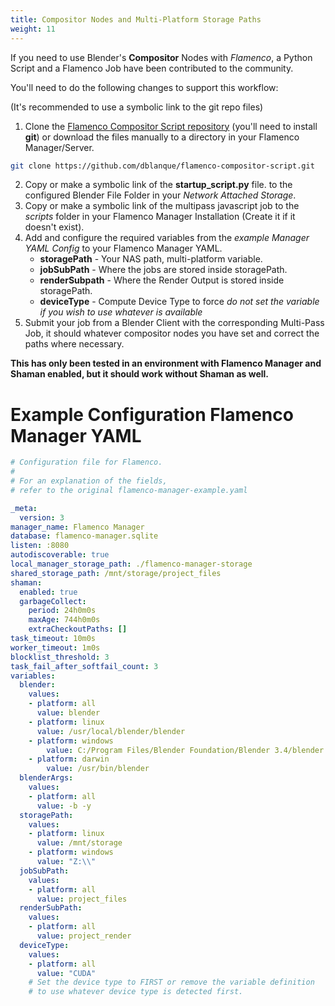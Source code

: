```yaml
---
title: Compositor Nodes and Multi-Platform Storage Paths
weight: 11
---
```


If you need to use Blender's **Compositor** Nodes with *Flamenco*,
a Python Script and a Flamenco Job have been contributed to the community.

You'll need to do the following changes to support this workflow:

(It's recommended to use a symbolic link to the git repo files)

1. Clone the [Flamenco Compositor Script repository][compositorrepo]
(you'll need to install **git**) or download the files manually to a directory
in your Flamenco Manager/Server.
```bash
git clone https://github.com/dblanque/flamenco-compositor-script.git
```
2. Copy or make a symbolic link of the **startup_script.py** file.
to the configured Blender File Folder in your *Network Attached Storage*.
3. Copy or make a symbolic link of the multipass javascript job to the *scripts*
folder in your Flamenco Manager Installation (Create it if it doesn't exist).
4. Add and configure the required variables from the *example Manager YAML*
*Config* to your Flamenco Manager YAML.
    * **storagePath**   - Your NAS path, multi-platform variable.
    * **jobSubPath**    - Where the jobs are stored inside storagePath.
    * **renderSubpath** - Where the Render Output is stored inside storagePath.
    * **deviceType**    - Compute Device Type to force *do not set the variable if*
     *you wish to use whatever is available*
5. Submit your job from a Blender Client with the corresponding Multi-Pass Job,
it should whatever compositor nodes you have set and correct the paths where
necessary.

[compositorrepo]: https://github.com/dblanque/flamenco-compositor-script.git

**This has only been tested in an environment with Flamenco Manager and**
**Shaman enabled, but it should work without Shaman as well.**

# Example Configuration Flamenco Manager YAML

```yaml
# Configuration file for Flamenco.
#
# For an explanation of the fields, 
# refer to the original flamenco-manager-example.yaml

_meta:
  version: 3
manager_name: Flamenco Manager
database: flamenco-manager.sqlite
listen: :8080
autodiscoverable: true
local_manager_storage_path: ./flamenco-manager-storage
shared_storage_path: /mnt/storage/project_files
shaman:
  enabled: true
  garbageCollect:
    period: 24h0m0s
    maxAge: 744h0m0s
    extraCheckoutPaths: []
task_timeout: 10m0s
worker_timeout: 1m0s
blocklist_threshold: 3
task_fail_after_softfail_count: 3
variables:
  blender:
    values:
    - platform: all
      value: blender
    - platform: linux
      value: /usr/local/blender/blender
    - platform: windows
        value: C:/Program Files/Blender Foundation/Blender 3.4/blender.exe
    - platform: darwin
        value: /usr/bin/blender
  blenderArgs:
    values:
    - platform: all
      value: -b -y
  storagePath:
    values:
    - platform: linux
      value: /mnt/storage
    - platform: windows
      value: "Z:\\"
  jobSubPath:
    values:
    - platform: all
      value: project_files
  renderSubPath:
    values:
    - platform: all
      value: project_render
  deviceType:
    values:
    - platform: all
      value: "CUDA"
    # Set the device type to FIRST or remove the variable definition
    # to use whatever device type is detected first.
```